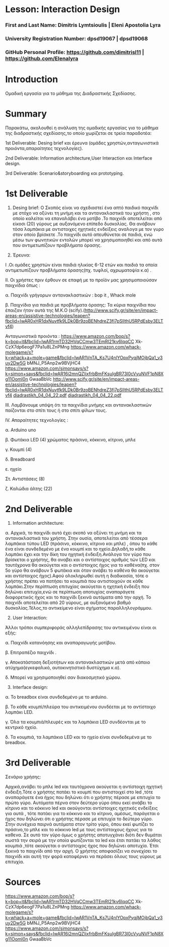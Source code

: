 # Lesson: Interaction Design

### First and Last Name: Dimitris Lymtsioulis | Eleni Apostolia Lyra
### University Registration Number: dpsd19067 | dpsd19068
### GitHub Personal Profile: https://github.com/dimitrisl11 | https://github.com/Elenalyra 

# Introduction
Ομαδική εργασία για το μάθημα της Διαδραστικής Σχεδίασης.
# Summary
 Παρακάτω, ακολουθεί η ανάλυση της ομαδικής εργασίας για το μάθημα της διαδραστικής σχεδίασης,το οποίο χωρίζεται σε τρεία παραδοτέα:
 
 1st Deliverable: Desing brief και έρευνα (ομάδες χρηστών,ανταγωνιστικά προιόντα,απαραίτητες τεχνολογίες).
 
 2nd Deliverable: Information architecture,User Interaction και Interface design.
 
 3rd Deliverable: Scenario&storyboarding και prototyping.
 

# 1st Deliverable
  1. Desing brief:
 Ο Σκοπός είναι να σχεδιαστεί ένα απτό παιδικό παιχνίδι με στόχο να οξύνει τη μνήμη και τα αντανακλαστικά του χρήστη , στο οποίο  καλείται να επαναλάβει ένα μοτίβο .Το παιχνίδι αποτελείται από είκοσι (20) γύρους με αυξανόμενο επίπεδο δυσκολίας. Θα ανάβουν τόσα λαμπάκια με αντιστοιχες ηχητικές ενδείξεις αναλογα με τον γυρο στον οποίο βρίσκετε .Το παιχνίδι αυτό απευθύνεται σε παιδιά, ενώ μέσω των φωνητικών εντολών μπορεί να χρησιμοποιηθεί και από αυτά που αντιμετωπίζουν προβλήματα όρασης.
  
  2. Έρευνα:


I .Οι ομάδες χρηστών είναι παιδιά ηλικίας 6-12 ετών και παιδιά τα οποία αντιμετωπίζουν
προβλήματα όρασης(πχ. τυφλοί, αχρωματοψία κ.α) .



II. Οι χρήστες πριν έρθουν σε επαφή με το προϊόν μας χρησιμοποιούσαν παιχνίδια όπως :

α. Παιχνίδι γρήγορων αντανακλαστικών : bop it , Whack mole

β. Παιχνίδια για παιδιά με προβλήματα όρασης: Τα κύρια παιχνίδια που έπαιζαν ήταν αυτά της
Μ.Κ.Ο (scify).(http://www.scify.gr/site/en/impact-areas-en/assistive-technologies/leapen?fbclid=IwAR0xHR1dxNuvtfk9LDk0Br9zoBENhdreZ3fj7pSlIthU5RPdEsby3ELTvf4)





Ανταγωνιστικά προιόντα :
https://www.amazon.com/bop/s?k=bop+it&fbclid=IwAR1rmTD32HVqCCmw3TEmRI21kv6IqqCC
Xk-CzX7dp6eogF7Pa1u8LZnPMng
https://www.amazon.com/whack-molegame/s?k=whack+a+mole+game&fbclid=IwAR1VnTA_Ks7U4nlYOpxPyqjMOjbQa1_v3uy2Dw5G
bMNJ_P5Anp2w9BVjHC4
https://www.amazon.com/simonsays/s?k=simon+says&fbclid=IwAR16i2mnQZIixfrbBmFKsuIgBR73l0cVyuNVF1pN8Xg11OomI0n
GwaaBbVc
http://www.scify.gr/site/en/impact-areas-en/assistive-technologies/leapen?fbclid=IwAR0xHR1dxNuvtfk9LDk0Br9zoBENhdreZ3fj7pSlIthU5RPdEsby3ELTvf4
[diadrastikh_04_04_22.pdf](https://github.com/dimitrisl11/Interaction-Design-Project-Assignment/files/8402947/diadrastikh_04_04_22.pdf)
[diadrastikh_04_04_22.pdf](https://github.com/dimitrisl11/Interaction-Design-Project-Assignment/files/8402949/diadrastikh_04_04_22.pdf)






III. Λαμβάνουμε υπόψη ότι τα παιχνίδια μνήμης και αντανακλαστικών παίζονται στο σπίτι τους ή στο
σπίτι φίλων τους.





ΙV. Απαραίτητες τεχνολογίες :

α. Arduino uno

β. Φωτάκια LED (4) χρώματος πράσινο, κόκκινο, κίτρινο, μπλε

γ. Κουμπί (4)

δ. Breadboard

ε. ηχείο

Στ. Αντιστάσεις (8)

ζ. Καλώδια άλτης (22) 






# 2nd Deliverable

1. Information architecture:

α. Αρχικά, το παιχνίδι αυτό έχει σκοπό να οξύνει τη μνήμη και τα αντανακλαστικά του χρήστη. Στην ουσία, αποτελείται από τέσσερα λαμπάκια τύπου LED (πράσινο, κόκκινο, κίτρινο και μπλε) , όπου το κάθε ένα είναι συνδεδεμένο με ένα κουμπί και το ηχείο.Δηλαδή,το κάθε λαμπάκι έχει και την δίκη του ηχητική ένδειξη.Ανάλογα τον γύρο που βρίσκεται ο χρήστης, θα αναβει και ο αντίστοιχος αριθμός τών LED και ταυτόχρονα θα ακούγεται και ο αντίστοιχος ήχος για το καθένα(πχ. στον 5ο γύρο θα ανάβουν 5 φωτάκια και όταν ανάβει το καθένα θα ακούγεται και αντίστοιχος ήχος).Αφού ολοκληρωθεί αυτή η διαδικασία, τότε ο χρήστης πρέπει να πατήσει τα κουμπιά που αντιστοιχούν σε κάθε λαμπάκι.Στην περίπτωση επιτυχίας ακούγεται η ηχητική ένδειξη που δηλώνει επιτυχία,ενώ σε περίπτωση αποτυχίας αναπαράγετε διαφορετικός ήχος και το παιχνίδι ξεκινά αυτόματα από την αρχή. Το παιχνίδι αποτελείται από 20 γύρους, με αυξανόμενο βαθμό δυσκολίας.Τέλος,το αντικείμενο είναι σχήματος παραλληλογράμμου.




2. User Interaction:

Άλλοι τρόποι συμπεριφοράς αλληλεπίδρασης του αντικειμένου είναι οι εξής:

α. Παιχνίδι κατανόησης και αναπαραγωγής μοτίβου.

β. Επιτραπέζιο παιχνίδι .

γ. Αποκατάσταση δεξιοτήτων και αντανακλαστικών μετά από κάποιο ατύχημα(εγκεφαλικό, αυτοκινητιστικό δυστύχημα κ.α).

δ. Μπορεί να  χρησιμοποιηθεί σαν διακοσμητικό χώρου.






3. Interface design:

α. Το breadbox είναι συνδεδεμένο με το arduino.

β. Το κάθε κουμπί/πλεύρα του αντικειμένου συνδέεται με το αντίστοιχο λαμπάκι LED.

γ. Όλα τα κουμπιά/πλευρές και τα λαμπάκια LED συνδέονται με το κεντρικό ηχείο.

δ. Τα κουμπιά, τα λαμπάκια LED και το ηχείο είναι συνδεδεμένα με το  breadbox.





# 3rd Deliverable 

Σενάριο χρήσης:

Αρχικά,ανάβει το μπλε led και ταυτόχρονα ακούγεται η αντίστοιχη ηχητική ένδειξη.Τότε ο χρήστης πατάει το κουμπί που αντιστοιχεί στο led ,τότε αναπαράγετε ένα ήχος που δηλώνει ότι ο χρήστης πέρασε με επιτυχία το πρώτο γύρο. Αυτόματα πέρνα στον δεύτερο γύρο  όπου εκεί ανάβει το κίτρινο και το κόκκινο led και ακούγονται  αντίστοιχες ηχητικές ενδείξεις για αυτά , τότε πατάει για το κόκκινο και το κίτρινο, αμέσως, παράγεται ο ήχος που δηλώνει ότι ο χρήστης πέρασε με επιτυχία το δεύτερο γύρο. Στην συνέχεια παιρνά αυτόματα στον  τρίτο γύρο, όπου εκεί φωτίζει το πράσινο,το μπλε και το κόκκινο led με τους αντίστοιχους ήχους για το καθενα. Σε αυτό τον γύρο όμως ο χρήστης αποτυγχάνει διότι δεν θυμάται σωστά την σειρά με την οποία φωτίζονται τα led και έτσι πατάει τα λάθος κουμπιά ,τότε  ακούγεται ο αντίστοιχος ήχος που δηλώνει αποτυχία. Έτσι ξεκινά το παιχνίδι από την αρχή. Ο χρήστης αποφασίζει να συνεχίσει το παιχνίδι και αυτή την φορά καταφέρνει να περάσει όλους τους γύρους με επιτυχία.  





# Sources
https://www.amazon.com/bop/s?k=bop+it&fbclid=IwAR1rmTD32HVqCCmw3TEmRI21kv6IqqCC
Xk-CzX7dp6eogF7Pa1u8LZnPMng
https://www.amazon.com/whack-molegame/s?k=whack+a+mole+game&fbclid=IwAR1VnTA_Ks7U4nlYOpxPyqjMOjbQa1_v3uy2Dw5G
bMNJ_P5Anp2w9BVjHC4
https://www.amazon.com/simonsays/s?k=simon+says&fbclid=IwAR16i2mnQZIixfrbBmFKsuIgBR73l0cVyuNVF1pN8Xg11OomI0n
GwaaBbVc
